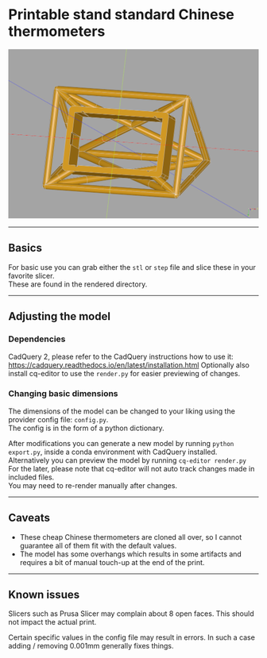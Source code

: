 # Printable stand standard Chinese thermometers

![Render of thermometer](./Images/render.png)

---



## Basics
For basic use you can grab either the `stl` or `step` file and slice these in your favorite slicer.  
These are found in the rendered directory.

---

## Adjusting the model

### Dependencies
CadQuery 2, please refer to the CadQuery instructions how to use it: https://cadquery.readthedocs.io/en/latest/installation.html
Optionally also install cq-editor to use the `render.py` for easier previewing of changes.


### Changing basic dimensions
The dimensions of the model can be changed to your liking using the provider config file: `config.py`.  
The config is in the form of a python dictionary.  

After modifications you can generate a new model by running `python export.py`, inside a conda environment with CadQuery installed.  
Alternatively you can preview the model by running `cq-editor render.py`  
For the later, please note that cq-editor will not auto track changes made in included files.  
You may need to re-render manually after changes.  

---

## Caveats

- These cheap Chinese thermometers are cloned all over, so I cannot guarantee all of them fit with the default values.
- The model has some overhangs which results in some artifacts and requires a bit of manual touch-up at the end of the print.

---

## Known issues
Slicers such as Prusa Slicer may complain about 8 open faces. This should not impact the actual print.


Certain specific values in the config file may result in errors.
In such a case adding / removing 0.001mm generally fixes things.
